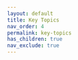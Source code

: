 ```yaml
---
layout: default
title: Key Topics
nav_order: 4
permalink: key-topics
has_children: true
nav_exclude: true
---
```

